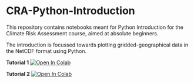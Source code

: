 # CRA-Python-Introduction

This repository contains notebooks meant for Python Introduction for the Climate Risk Assessment course, aimed at absolute beginners. 

The introduction is focussed towards plotting gridded-geographical data in the NetCDF format using Python.

**Tutorial 1** [![Open In Colab](https://colab.research.google.com/assets/colab-badge.svg)](https://colab.research.google.com/github/avatar101/CRA-Python-Introduction/blob/master/Course_Tutorial_1.ipynb)

**Tutorial 2** [![Open In Colab](https://colab.research.google.com/assets/colab-badge.svg)](https://colab.research.google.com/github/avatar101/CRA-Python-Introduction/blob/master/Course_Tutorial_2.ipynb)
